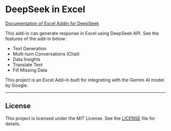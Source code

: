 # DeepSeek in Excel
[Documentation of Excel Addin for DeepSeek](https://www.listendata.com/2025/01/3-ways-to-integrate-deepseek-in-excel.html)

This add-in can generate response in Excel using DeepSeek API. See the features of the add-in below:
* Text Generation
* Multi-turn Conversations (Chat)
* Data Insights
* Translate Text
* Fill Missing Data

This project is an Excel Add-in built for integrating with the Gemini AI model by Google.

---

## License

This project is licensed under the MIT License. See the [LICENSE](LICENSE) file for details.

